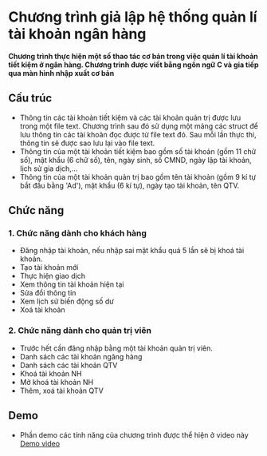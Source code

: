 # Chương trình giả lập hệ thống quản lí tài khoản ngân hàng

**Chương trình thực hiện một số thao tác cơ bản trong việc quản lí tài khoản tiết kiệm ở ngân hàng. Chương trình được viết bằng ngôn ngữ C và gia tiếp qua màn hình nhập xuất cơ bản**

## Cấu trúc

- Thông tin các tài khoản tiết kiệm và các tài khoản quản trị được lưu trong một file text. Chương trình sau đó sử dụng một mảng các struct để lưu thông tin các tài khoản đọc được từ file text đó. Sau mỗi lần thực thi, thông tin sẽ được sao lưu lại vào file text. 
- Thông tin của một tài khoản tiết kiệm bao gồm số tài khoản (gồm 11 chữ số), mật khẩu (6 chữ số), tên, ngày sinh, số CMND, ngày lập tài khoản, lịch sử gia dịch,... 
- Thông tin của một tài khoản quản trị bao gồm tên tài khoản (gồm 9 kí tự bắt đầu bằng 'Ad'), mật khẩu (6 kí tự), ngày tạo tài khoản, tên QTV.

## Chức năng

### 1. Chức năng dành cho khách hàng

- Đăng nhập tài khoản, nếu nhập sai mật khẩu quá 5 lần sẽ bị khoá tài khoản.
- Tạo tài khoản mới
- Thực hiện giao dịch
- Xem thông tin tài khoản hiện tại
- Sửa đổi thông tin
- Xem lịch sử biến động số dư
- Xoá tài khoản

### 2. Chức năng dành cho quản trị viên

- Trước hết cần đăng nhập bằng một tài khoản quản trị viên.
- Danh sách các tài khoản ngâng hàng 
- Danh sách các tài khoản QTV
- Khoá tài khoản NH
- Mở khoá tài khoản NH
- Thêm, xoá tài khoản QTV

## Demo

- Phần demo các tính năng của chương trình được thể hiện ở video này [Demo video](https://husteduvn-my.sharepoint.com/:v:/g/personal/vu_hn215171_sis_hust_edu_vn/EZ0BqyzvfuNFvkUeXXCmk_kBm41q6tQMxNSzsbtevmXTbA?e=ZyP5E2)
